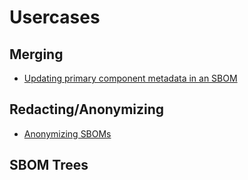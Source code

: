 # Usercases

## Merging

- [Updating primary component metadata in an SBOM](update-primary-component-metadata/README.md)

## Redacting/Anonymizing

- [Anonymizing SBOMs](anonymizing-sboms/README.md)

## SBOM Trees

